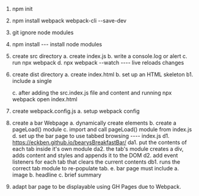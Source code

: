 1. npm init
2. npm install webpack webpack-cli --save-dev
3. git ignore node modules
4. npm install --- install node modules

5. create src directory
    a. create index.js
    b. write a console.log or alert
    c. run npx webpack
    d. npx webpack --watch  ---- live reloads changes
6. create dist directory
    a. create index.html
    b. set up an HTML skeleton
        b1. include a  single <div id="content"></div>
    c. after adding the src.index.js file and content and running npx webpack open index.html
7. create webpack.config.js
    a. setup webpack config


8. create a bar Webpage
    a. dynamically create elements
    b. create a pageLoad() module
    c. import and call pageLoad() module from index.js
    d. set up the bar page to use tabbed browsing ---- index.js
        d1. https://eckben.github.io/bearysBreakfastBar/
            da1. put the contents of each tab inside it's own module
            da2. the tab's module creates a div, adds content and styles and appends it to the DOM
        d2. add event listeners for each tab that clears the current contents 
            db1.  runs the correct tab module to re-populate tab.
    e. bar page must include
        a. image
        b. headline
        c. brief summary

9. adapt bar page to be displayable using GH Pages due to Webpack.

